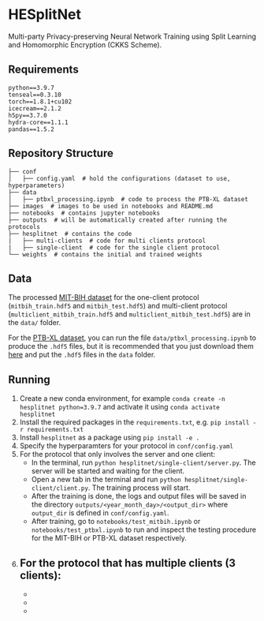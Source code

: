 # HESplitNet
Multi-party Privacy-preserving Neural Network Training using Split Learning and Homomorphic Encryption (CKKS Scheme).

## Requirements
`python==3.9.7`  
`tenseal==0.3.10`  
`torch==1.8.1+cu102`  
`icecream==2.1.2`  
`h5py==3.7.0`  
`hydra-core==1.1.1`  
`pandas==1.5.2`  

<!-- ## Protocol
![protocol](./images/protocol.png) -->

## Repository Structure
```
├── conf
│   ├── config.yaml  # hold the configurations (dataset to use, hyperparameters)
├── data  
│   ├── ptbxl_processing.ipynb  # code to process the PTB-XL dataset
├── images  # images to be used in notebooks and README.md
├── notebooks  # contains jupyter notebooks 
├── outputs  # will be automatically created after running the protocols
├── hesplitnet  # contains the code
|   ├── multi-clients  # code for multi clients protocol
|   ├── single-client  # code for the single client protocol
└── weights  # contains the initial and trained weights
 ```
## Data
The processed [MIT-BIH dataset](https://physionet.org/content/mitdb/1.0.0/) for the one-client protocol (`mitbih_train.hdf5` and `mitbih_test.hdf5`) and multi-client protocol (`multiclient_mitbih_train.hdf5` and `multiclient_mitbih_test.hdf5`) are in the `data/` folder.

For the [PTB-XL dataset](https://physionet.org/content/ptb-xl/1.0.0/), you can run the file `data/ptbxl_processing.ipynb` to produce the `.hdf5` files, but it is recommended that you just download them [here](https://zenodo.org/record/7006692) and put the `.hdf5` files in the `data` folder.

## Running
1. Create a new conda environment, for example `conda create -n hesplitnet python=3.9.7` and activate it using `conda activate hesplitnet`
2. Install the required packages in the `requirements.txt`, e.g. `pip install -r requirements.txt`
3. Install `hesplitnet` as a package using `pip install -e .`
4. Specify the hyperparamters for your protocol in `conf/config.yaml`  
5. For the protocol that only involves the server and one client:
    - In the terminal, run `python hesplitnet/single-client/server.py`. The server will be started and waiting for the client.  
    - Open a new tab in the terminal and run `python hesplitnet/single-client/client.py`. The training process will start.
    - After the training is done, the logs and output files will be saved in the directory `outputs/<year_month_day>/<output_dir>` where `output_dir` is defined in `conf/config.yaml`.
    - After training, go to `notebooks/test_mitbih.ipynb` or `notebooks/test_ptbxl.ipynb` to run and inspect the testing procedure for the MIT-BIH or PTB-XL dataset respectively.
6. For the protocol that has multiple clients (3 clients): 
    -
    -
    -
    -